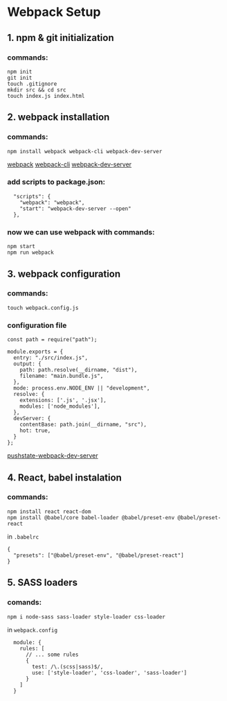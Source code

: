 # Webpack Setup

## 1. npm & git initialization

### commands:

```
npm init
git init
touch .gitignore
mkdir src && cd src
touch index.js index.html
```

## 2. webpack installation

### commands:

```
npm install webpack webpack-cli webpack-dev-server
```

[webpack](https://webpack.js.org/) [webpack-cli](https://github.com/webpack/webpack-cli) [webpack-dev-server](https://github.com/webpack/webpack-dev-server)

### add scripts to package.json:

```
  "scripts": {
    "webpack": "webpack",
    "start": "webpack-dev-server --open"
  },
```

### now we can use webpack with commands:

```
npm start
npm run webpack
```

## 3. webpack configuration

### commands:

```
touch webpack.config.js
```

### configuration file

```
const path = require("path");

module.exports = {
  entry: "./src/index.js",
  output: {
    path: path.resolve(__dirname, "dist"),
    filename: "main.bundle.js",
  },
  mode: process.env.NODE_ENV || "development",
  resolve: {
    extensions: ['.js', '.jsx'],
    modules: ['node_modules'],
  },
  devServer: {
    contentBase: path.join(__dirname, "src"),
    hot: true,
  }
};
```

[pushstate-webpack-dev-server](https://jaketrent.com/post/pushstate-webpack-dev-server/)

## 4. React, babel instalation

### commands:

```
npm install react react-dom
npm install @babel/core babel-loader @babel/preset-env @babel/preset-react
```

in `.babelrc`

```
{
  "presets": ["@babel/preset-env", "@babel/preset-react"]
}
```

## 5. SASS loaders

### comands: 
```
npm i node-sass sass-loader style-loader css-loader
```
in `webpack.config` 
```
  module: {
    rules: [
      // ... some rules
      {
        test: /\.(scss|sass)$/,
        use: ['style-loader', 'css-loader', 'sass-loader']
      }
    ]
  }
```